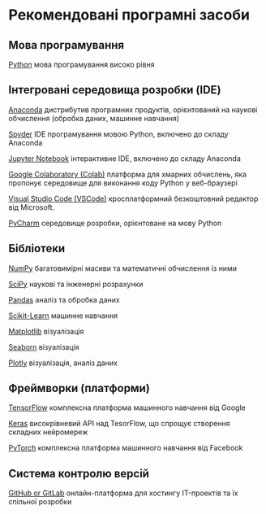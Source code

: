 <p align="center"><h1> Рекомендовані програмні засоби</h1></p>

## Мова програмування

[Python](https://www.python.org/)  мова програмування високо рівня

## Інтегровані середовища розробки (IDE)

[Anaconda](https://www.anaconda.com/) дистрибутив програмних продуктів, орієнтований на наукові обчислення (обробка даних, машинне навчання)  

[Spyder](https://www.spyder-ide.org/)  IDE  програмування мовою Python, включено до складу  Anaconda

[Jupyter Notebook](https://jupyter.org/)  інтерактивне IDE, включено до складу  Anaconda

[Google Colaboratory (Colab)](https://colab.research.google.com/)   платформа для хмарних обчислень, яка пропонує середовище для виконання коду Python у веб-браузері

[Visual Studio Code (VSCode)](https://code.visualstudio.com/) кросплатформний безкоштовний редактор від Microsoft.

[PyCharm](https://www.jetbrains.com/pycharm/) середовище розробки, орієнтоване на мову  Python

## Бібліотеки

[NumPy](https://numpy.org/)  багатовимірні масиви та математичні обчислення із ними

[SciPy](https://scipy.org/)  наукові та інженерні розрахунки

[Pandas](https://pandas.pydata.org/) аналіз та обробка даних

[Scikit-Learn](https://scikit-learn.org/stable/)  машинне навчання

[Matplotlib](https://matplotlib.org/) візуалізація

[Seaborn](https://seaborn.pydata.org/)  візуалізація

[Plotly](https://plotly.com/)  візуалізація, аналіз даних

## Фреймворки (платформи)

[TensorFlow](https://www.tensorflow.org/) комплексна платформа машинного навчання від Google

[Keras](https://keras.io/) високрівневий API над TesorFlow, що спрощує створення складних нейромереж

[PyTorch](https://pytorch.org/) комплексна платформа машинного навчання від Facebook

## Система контролю версій

[GitHub or GitLab](https://github.com/) онлайн-платформа для хостингу IT-проектів та їх спільної розробки
